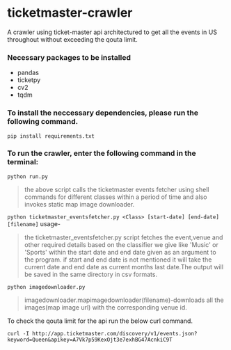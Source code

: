 # ticketmaster-crawler

A crawler using ticket-master api architectured to get all the events in US throughout without exceeding the qouta limit.

### Necessary packages to be installed
* pandas 
* ticketpy
* cv2
* tqdm

### To install the neccessary dependencies, please run the following command.

```pip install requirements.txt```

### To run the crawler, enter the following command in the terminal:
```python run.py```

> the above script calls the ticketmaster events fetcher using shell commands for different classes within a period of time and also invokes static map image downloader.


```python ticketmaster_eventsfetcher.py <Class> [start-date] [end-date] [filename]```
usage-

  > the ticketmaster_eventsfetcher.py script fetches the event,venue and other required details based on the classifier we give like 'Music' or 'Sports' within the start date and end date given as an argument to the program. if start and end date is not mentioned it will take the current date and end date as current months last date.The output will be saved in the same directory in csv formats.
  

```python imagedownloader.py```
  >imagedownloader.mapimagedownloader(filename)-downloads all the images(map image url) with the corresponding venue id.
 
 
To check the qouta limit for the api run the below curl command.

``` curl -I http://app.ticketmaster.com/discovery/v1/events.json?keyword=Queen&apikey=A7Vk7p59KexOjt3e7exhBG47AcnkiC9T ```


